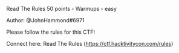 Read The Rules
50 points - Warmups - easy

Author: @JohnHammond#6971

Please follow the rules for this CTF!

Connect here:
Read The Rules (https://ctf.hacktivitycon.com/rules)
